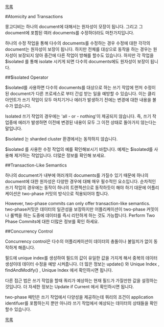 [목록](https://github.com/yuby/mongodb-ko)


#Atomicity and Transactions

몽고디비는 하나의 document에 대해서는 원자성이 모장이 됩니다. 그리고 그 document에 포함된 여러 documents를 수정하더라도 마찬가지입니다.

하나의 수정 작업을 통해 다수의 documents를 수정하는 경우 수정에 대한 각각의 document는 원자성이 보장이 됩니다. 하지만 전체를 대상으로 동작을 하는 경우는 원자성이 보장되지 않아 중간에 다른 작업이 방해를 할수도 있습니다. 하지만 각 작업을 $isolated 를 통해 isolate 시키게 되면 다수의 documents에도 원자성이 보장이 됩니다.

##$isolated Operator

$isolated를 사용하면 다수의 documents를 대상으로 하는 쓰기 작압에 먼저 수정이 된 document가 다른 프로세스로 부터 간섭 받는 일을 예방할 수 있습니다. 이는 클리아언트가 쓰기 작업이 모두 마치기거나 에러가 발생하기 전에는 변경에 대한 내용을 볼수가 없습니다.

Isolated 쓰기 작업의 경우에는 'all - or - nothing'이 제공되지 않습니다. 즉, 쓰기 작업중에 에러가 발생하면 이전에 변경된 내용이 모두 그 이전 상태로 돌아가지 않는다는 말입니다.

$isolated 는 sharded cluster 환경에서는 동작하지 않습니다.

$isolated 를 사용한 수정 작업의 예를 확인해보시기 바랍니다. 예제는 $isolated를 사용해 제거하는 작업입니다. 더많은 정보를 확인해 보세요.

##Transaction-Like Semantics

하나의 document가 내부에  여러개의 documents를 가질수 있기 때문에 하나의 document에 대한 원자성은 다양한 경우에 대해 매우 필수적인 요소입니다.  순차적인 쓰기 작업의 경우에는 동작이 하나의 트랜젝션으로 동작하듯이 해야 하기 대문에 어플리케이션은 two-phase 커밋의 방식으로 적용되어야 합니다.

However, two-phase commits can only offer transaction-like semantics.  two-phase커밋은 데이터의 일관성을 보장하지만 어플리케이션이 two-phase 커밋이나 롤백을 하는 도중에 데이터를 즉시 리턴하게 하는 것도 가능합니다.
Perform Two Phase Commits에 대한 더많은 정보를 확인 하세요.

##Concurrency Control

Concurrency control은 다수의 어플리케이션이 데이터의 충돌이나 불일치가 없이 동작하게 해줍니다.

필드에 unique index를 생성하여 필드의 값이 유일한 값을 가지게 해서 중복의 데이터 생성이데 데이터 수정을 예방 시켜줍니다. 더 많은 정보는   update() 와 Unique Index , findAndModify() , Unique Index 에서 확인하시면 됩니다.

다른 접근 법은 쓰기 작업을 할때 쿼리가 예상하는 현재 필드가 가질만한  값을 설정하는 것입니다. 더 자세한 정보는  Update if Current 에서 확인하시면 됩니다.

two-phase 패턴은 쓰기 작업에서 다양성을 제공하는데 쿼리의 조건이 application identifuer를 포함하는지 뿐만 아니라  쓰기 작업에서 예상되는 데이터의 상태들을 확인할수 있습니다.



[목록](https://github.com/yuby/mongodb-ko)